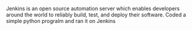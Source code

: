 Jenkins is an open source automation server which enables developers around the world to reliably build, test, and deploy their software.
Coded a simple python progralm and ran it on Jenkins
